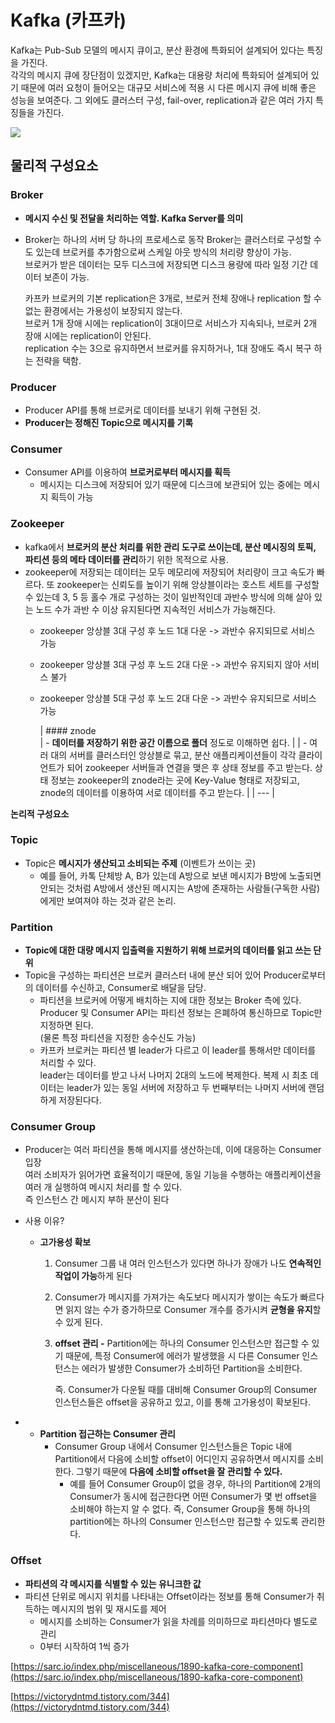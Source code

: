 # **Kafka (카프카)**

Kafka는 Pub-Sub 모델의 메시지 큐이고, 분산 환경에 특화되어 설계되어 있다는 특징을 가진다.  
각각의 메시지 큐에 장단점이 있겠지만, Kafka는 대용량 처리에 특화되어 설계되어 있기 때문에 여러 요청이 들어오는 대규모 서비스에 적용 시 다른 메시지 큐에 비해 좋은 성능을 보여준다. 그 외에도 클러스터 구성, fail-over, replication과 같은 여러 가지 특징들을 가진다.  

![](https://blog.kakaocdn.net/dn/b4oNnI/btrilToAOtc/mijTgChNZdsI91DtIkITvK/img.png)

## **물리적 구성요소**

### **Broker**

-   **메시지 수신 및 전달을 처리하는 역할. Kafka Server를 의미**
-   Broker는 하나의 서버 당 하나의 프로세스로 동작
    Broker는 클러스터로 구성할 수도 있는데 브로커를 추가함으로써 스케일 아웃 방식의 처리량 향상이 가능.  
    브로커가 받은 데이터는 모두 디스크에 저장되면 디스크 용량에 따라 일정 기간 데이터 보존이 가능.  
      
    카프카 브로커의 기본 replication은 3개로, 브로커 전체 장애나 replication 할 수 없는 환경에서는 가용성이 보장되지 않는다.  
    브로커 1개 장애 시에는 replication이 3대이므로 서비스가 지속되나, 브로커 2개 장애 시에는 replication이 안된다.  
    replication 수는 3으로 유지하면서 브로커를 유지하거나, 1대 장애도 즉시 복구 하는 전략을 택함.

### **Producer**

-   Producer API를 통해 브로커로 데이터를 보내기 위해 구현된 것.
-   **Producer는 정해진 Topic으로 메시지를 기록**

### **Consumer**

-   Consumer API를 이용하여 **브로커로부터 메시지를 획득**
    -   메시지는 디스크에 저장되어 있기 때문에 디스크에 보관되어 있는 중에는 메시지 획득이 가능

### **Zookeeper**

-   kafka에서 **브로커의 분산 처리를 위한 관리 도구로 쓰이는데, 분산 메시징의 토픽, 파티션 등의 메타 데이터를 관리**하기 위한 목적으로 사용.
-   zookeeper에 저장되는 데이터는 모두 메모리에 저장되어 처리량이 크고 속도가 빠르다. 또 zookeeper는 신뢰도를 높이기 위해 앙상블이라는 호스트 세트를 구성할 수 있는데 3, 5 등 홀수 개로 구성하는 것이 일반적인데 과반수 방식에 의해 살아 있는 노드 수가 과반 수 이상 유지된다면 지속적인 서비스가 가능해진다.
    -   zookeeper 앙상블 3대 구성 후 노드 1대 다운 -> 과반수 유지되므로 서비스 가능
    -   zookeeper 앙상블 3대 구성 후 노드 2대 다운 -> 과반수 유지되지 않아 서비스 불가
    -   zookeeper 앙상블 5대 구성 후 노드 2대 다운 -> 과반수 유지되므로 서비스 가능  
          
        
        |   #### znode  
        | -   **데이터를 저장하기 위한 공간 이름으로 폴더** 정도로 이해하면 쉽다. |
        | -   여러 대의 서버를 클러스터인 앙상블로 묶고, 분산 애플리케이션들이 각각 클라이언트가 되어 zookeeper 서버들과 연결을 맺은 후 상태 정보를 주고 받는다. 상태 정보는 zookeeper의 znode라는 곳에 Key-Value 형태로 저장되고, znode의 데이터를 이용하여 서로 데이터를 주고 받는다. |
        | --- |
        

**논리적 구성요소**

### **Topic**

-   Topic은 **메시지가 생산되고 소비되는 주제** (이벤트가 쓰이는 곳)
    -   예를 들어, 카톡 단체방 A, B가 있는데 A방으로 보낸 메시지가 B방에 노출되면 안되는 것처럼 A방에서 생산된 메시지는 A방에 존재하는 사람들(구독한 사람)에게만 보여져야 하는 것과 같은 논리.

### **Partition**

-   **Topic에 대한 대량 메시지 입출력을 지원하기 위해 브로커의 데이터를 읽고 쓰는 단위**
-   Topic을 구성하는 파티션은 브로커 클러스터 내에 분산 되어 있어 Producer로부터의 데이터를 수신하고, Consumer로 배달을 담당.
    -   파티션을 브로커에 어떻게 배치하는 지에 대한 정보는 Broker 측에 있다.  
        Producer 및 Consumer API는 파티션 정보는 은폐하여 통신하므로 Topic만 지정하면 된다.  
        (물론 특정 파티션을 지정한 송수신도 가능)
    -   카프카 브로커는 파티션 별 leader가 다르고 이 leader를 통해서만 데이터를 처리할 수 있다.  
        leader는 데이터를 받고 나서 나머지 2대의 노드에 복제한다. 복제 시 최초 데이터는 leader가 있는 동일 서버에 저장하고 두 번째부터는 나머지 서버에 랜덤하게 저장된다다.

### **Consumer Group**

-   Producer는 여러 파티션을 통해 메시지를 생산하는데, 이에 대응하는 Consumer 입장  
    여러 소비자가 읽어가면 효율적이기 때문에, 동일 기능을 수행하는 애플리케이션을 여러 개 실행하여 메시지 처리를 할 수 있다.  
    즉 인스턴스 간 메시지 부하 분산이 된다
-   사용 이유?
    -   **고가용성 확보**
        1.  Consumer 그룹 내 여러 인스턴스가 있다면 하나가 장애가 나도 **연속적인 작업이 가능**하게 된다
        2.  Consumer가 메시지를 가져가는 속도보다 메시지가 쌓이는 속도가 빠르다면 읽지 않는 수가 증가하므로 Consumer 개수를 증가시켜 **균형을 유지**할 수 있게 된다. 
        3.  ******offset 관리** -**** Partition에는 하나의 Consumer 인스턴스만 접근할 수 있기 때문에, 특정 Consumer에 에러가 발생했을 시 다른 Consumer 인스턴스는 에러가 발생한 Consumer가 소비하던 Partition을 소비한다.  
              
            즉. Consumer가 다운될 때를 대비해 Consumer Group의 Consumer 인스턴스들은 offset을 공유하고 있고, 이를 통해 고가용성이 확보된다.

-   -   **Partition 접근하는 Consumer 관리**
        -   Consumer Group 내에서 Consumer 인스턴스들은 Topic 내에 Partition에서 다음에 소비할 offset이 어디인지 공유하면서 메시지를 소비한다. 그렇기 때문에 **다음에 소비할 offset을 잘 관리할 수 있다.**
            -   예를 들어 Consumer Group이 없을 경우, 하나의 Partition에 2개의 Consumer가 동시에 접근한다면 어떤 Consumer가 몇 번 offset을 소비해야 하는지 알 수 없다. 즉, Consumer Group을 통해 하나의 partition에는 하나의 Consumer 인스턴스만 접근할 수 있도록 관리한다.

### **Offset**

-   **파티션의 각 메시지를 식별할 수 있는 유니크한 값**
-   파티션 단위로 메시지 위치를 나타내는 Offset이라는 정보를 통해 Consumer가 취득하는 메시지의 범위 및 재시도를 제어
    -   메시지를 소비하는 Consumer가 읽을 차례를 의미하므로 파티션마다 별도로 관리
    -   0부터 시작하여 1씩 증가

[https://sarc.io/index.php/miscellaneous/1890-kafka-core-component](https://sarc.io/index.php/miscellaneous/1890-kafka-core-component)

[https://victorydntmd.tistory.com/344](https://victorydntmd.tistory.com/344)
